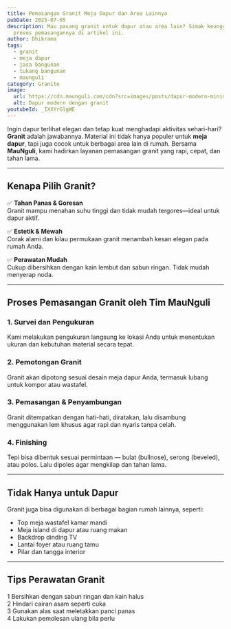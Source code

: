 ```yaml
---
title: Pemasangan Granit Meja Dapur dan Area Lainnya
pubDate: 2025-07-05
description: Mau pasang granit untuk dapur atau area lain? Simak keunggulan dan
  proses pemasangannya di artikel ini.
author: Dhikrama
tags:
  - granit
  - meja dapur
  - jasa bangunan
  - tukang bangunan
  - maunguli
category: Granite
image:
  url: https://cdn.maunguli.com/cdn?src=images/posts/dapur-modern-minimali.png
  alt: Dapur modern dengan granit
youtubeId: _IXXYrGlgWE
---
```



Ingin dapur terlihat elegan dan tetap kuat menghadapi aktivitas sehari-hari? **Granit** adalah jawabannya. Material ini tidak hanya populer untuk **meja dapur**, tapi juga cocok untuk berbagai area lain di rumah. Bersama **MauNguli**, kami hadirkan layanan pemasangan granit yang rapi, cepat, dan tahan lama.

---

## Kenapa Pilih Granit?

✅ **Tahan Panas & Goresan**  
Granit mampu menahan suhu tinggi dan tidak mudah tergores—ideal untuk dapur aktif.

✅ **Estetik & Mewah**  
Corak alami dan kilau permukaan granit menambah kesan elegan pada rumah Anda.

✅ **Perawatan Mudah**  
Cukup dibersihkan dengan kain lembut dan sabun ringan. Tidak mudah menyerap noda.

---

## Proses Pemasangan Granit oleh Tim MauNguli

### 1. Survei dan Pengukuran
Kami melakukan pengukuran langsung ke lokasi Anda untuk menentukan ukuran dan kebutuhan material secara tepat.

### 2. Pemotongan Granit
Granit akan dipotong sesuai desain meja dapur Anda, termasuk lubang untuk kompor atau wastafel.

### 3. Pemasangan & Penyambungan
Granit ditempatkan dengan hati-hati, diratakan, lalu disambung menggunakan lem khusus agar rapi dan nyaris tanpa celah.

### 4. Finishing
Tepi bisa dibentuk sesuai permintaan — bulat (bullnose), serong (beveled), atau polos. Lalu dipoles agar mengkilap dan tahan lama.

---

## Tidak Hanya untuk Dapur

Granit juga bisa digunakan di berbagai bagian rumah lainnya, seperti:

- Top meja wastafel kamar mandi  
- Meja island di dapur atau ruang makan  
- Backdrop dinding TV  
- Lantai foyer atau ruang tamu  
- Pilar dan tangga interior

---

## Tips Perawatan Granit

1 Bersihkan dengan sabun ringan dan kain halus  
2 Hindari cairan asam seperti cuka  
3 Gunakan alas saat meletakkan panci panas  
4 Lakukan pemolesan ulang bila perlu
